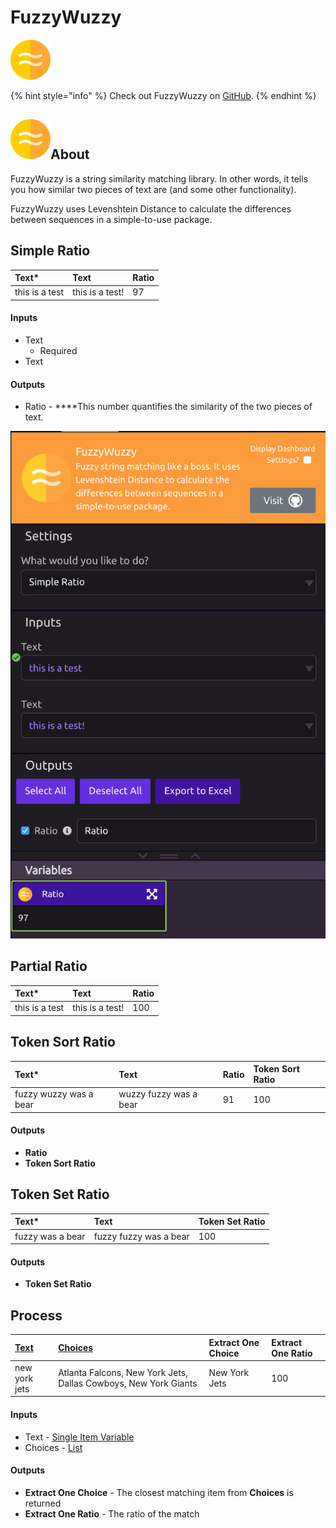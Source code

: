 # FuzzyWuzzy

![Fuzzy string matching like a boss. ](../../.gitbook/assets/fuzzy_wuzzy.png)

{% hint style="info" %}
Check out FuzzyWuzzy on [GitHub](https://github.com/seatgeek/fuzzywuzzy).
{% endhint %}

## ![](../../.gitbook/assets/fuzzy_wuzzy.png)About

FuzzyWuzzy is a string similarity matching library. In other words, it tells you how similar two pieces of text are \(and some other functionality\). 

FuzzyWuzzy uses Levenshtein Distance to calculate the differences between sequences in a simple-to-use package.

## Simple Ratio

| **Text\*** | **Text** | **Ratio** |
| :--- | :--- | :--- |
| this is a test | this is a test! | 97 |

#### Inputs

* Text
  * Required
* Text

#### Outputs

* Ratio -  ****This number quantifies the similarity of the two pieces of text. 

![Ratio Returned is 97](../../.gitbook/assets/screenshot-2019-07-16-21.51.36.png)

## Partial Ratio

| **Text\*** | Text | **Ratio** |
| :--- | :--- | :--- |
| this is a test | this is a test! | 100 |

## Token Sort Ratio

| **Text**\* | Text | Ratio | Token Sort Ratio |
| :--- | :--- | :--- | :--- |
| fuzzy wuzzy was a bear | wuzzy fuzzy was a bear | 91 | 100 |

#### Outputs

* **Ratio**
* **Token Sort Ratio**

## Token Set Ratio

| **Text\*** | Text | Token Set Ratio |
| :--- | :--- | :--- |
| fuzzy was a bear | fuzzy fuzzy was a bear | 100 |

#### Outputs

* **Token Set Ratio**

## Process

| [Text](../../getting_started/variables.md#single-item) | [Choices](../../getting_started/variables.md#lists) | Extract One Choice | Extract One Ratio |
| :--- | :--- | :--- | :--- |
| new york jets | Atlanta Falcons, New York Jets, Dallas Cowboys, New York Giants | New York Jets | 100 |

#### Inputs

* Text - [Single Item Variable](../../getting_started/variables.md#single-item)
* Choices - [List](../../getting_started/variables.md#lists)

#### Outputs

* **Extract One Choice** - The closest matching item from **Choices** is returned
* **Extract One Ratio** - The ratio of the match

